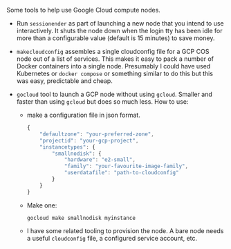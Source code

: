 Some tools to help use Google Cloud compute nodes.

* Run `sessionender` as part of launching a new node that you intend to use interactively.
It shuts the node down when the login tty has been idle for more than a configurable
value (default is 15 minutes) to save money.

* `makecloudconfig` assembles a single cloudconfig file for a GCP COS node out of a list
of services. This makes it easy to pack a number of Docker containers into a single node.
Presumably I could have used Kubernetes or `docker compose` or something similar to do
this but this was easy, predictable and cheap.

* `gocloud`  tool to launch a GCP node without using `gcloud`. Smaller and faster than
using `gcloud` but does so much less. How to use:

	* make a configuration file in json format.

		```javascript
		{
			"defaultzone": "your-preferred-zone",
			"projectid": "your-gcp-project",
			"instancetypes": {
				"smallnodisk": {
					"hardware": "e2-small",
					"family": "your-favourite-image-family",
					"userdatafile": "path-to-cloudconfig"
				}
			}
		}
		```
	
	* Make one:

		```shell
		gocloud make smallnodisk myinstance
		```
	
	* I have some related tooling to provision the node. A bare node needs
	a useful `cloudconfig` file, a configured service account, etc.

